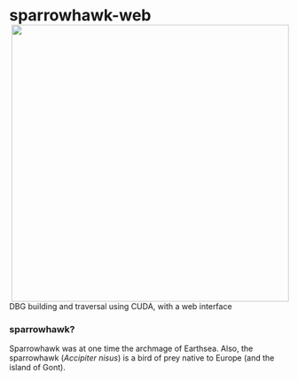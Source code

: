 # sparrowhawk-web <img src='sparrowhawk_logo.png' align="right" height="500" />
DBG building and traversal using CUDA, with a web interface

### sparrowhawk?

Sparrowhawk was at one time the archmage of Earthsea.
Also, the sparrowhawk (*Accipiter nisus*) is a bird of prey native to Europe (and the island of Gont).
